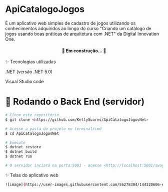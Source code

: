 # ApiCatalogoJogos

É um aplicativo web simples de cadastro de jogos utilizando os conhecimentos adquiridos ao longo do curso "Criando um catálogo de jogos usando boas práticas de arquitetura com .NET" da Digital Innovation One.

<h4 align="center"> 
	🚧  Em construção...  🚧
</h4>

✨ Tecnologias utilizadas

.NET (versão .NET 5.0)

Visual Studio code

# 🎲 Rodando o Back End (servidor)

```bash
# Clone este repositório
$ git clone <https://github.com/KellySoares/ApiCatalogoJogosNet>

# Acesse a pasta do projeto no terminal/cmd
$ cd ApiCatalogoJogosNet

# Execute
$ dotnet restore
$ dotnet build
$ dotnet run

# O servidor inciará na porta:5001 - acesse <http://localhost:5001/swagger/index.html>

```

✨ Telas do aplicativo web

```bash
![image](https://user-images.githubusercontent.com/56278384/144320606-e7a31dfa-3afe-4654-a9e9-d89e6711cd01.png)

```
